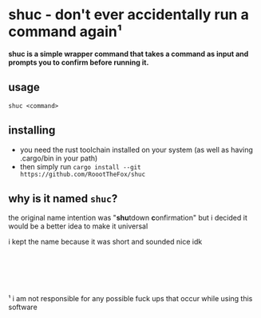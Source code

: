 # shuc - don't ever accidentally run a command again¹

**shuc is a simple wrapper command that takes a command as input
and prompts you to confirm before running it.**


## usage
`shuc <command>`

## installing
- you need the rust toolchain installed on your system (as well as having .cargo/bin in your path)
- then simply run `cargo install --git https://github.com/RoootTheFox/shuc`

## why is it named `shuc`?
the original name intention was "**shu**tdown **c**onfirmation" but i decided it would be a better idea to make it universal

i kept the name because it was short and sounded nice idk

<br><br>
---
¹ i am not responsible for any possible fuck ups that occur while using this software